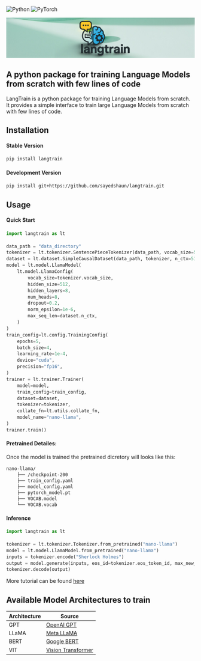 ![Python](https://img.shields.io/badge/python-3670A0?style=plastic&logo=python&logoColor=ffdd54) ![PyTorch](https://img.shields.io/badge/PyTorch-%23EE4C2C.svg?style=plastic&logo=PyTorch&logoColor=white)


![alt text](docs/static/logo.png)


## A python package for training Language Models from scratch with few lines of code

LangTrain is a python package for training Language Models from scratch. It provides a simple interface to train large Language Models from scratch with few lines of code.

## Installation

#### Stable Version
```bash
pip install langtrain
```

#### Development Version
```bash
pip install git+https://github.com/sayedshaun/langtrain.git
```

## Usage

#### Quick Start

```python
import langtrain as lt

data_path = "data_directory"
tokenizer = lt.tokenizer.SentencePieceTokenizer(data_path, vocab_size=5000)
dataset = lt.dataset.SimpleCausalDataset(data_path, tokenizer, n_ctx=512)
model = lt.model.LlamaModel(
    lt.model.LlamaConfig(
        vocab_size=tokenizer.vocab_size,
        hidden_size=512,
        hidden_layers=8,
        num_heads=8,
        dropout=0.2,
        norm_epsilon=1e-6,
        max_seq_len=dataset.n_ctx,
    )
)
train_config=lt.config.TrainingConfig(
    epochs=5,
    batch_size=4,
    learning_rate=1e-4,
    device="cuda",
    precision="fp16",
)
trainer = lt.trainer.Trainer(
    model=model,
    train_config=train_config,
    dataset=dataset,
    tokenizer=tokenizer,
    collate_fn=lt.utils.collate_fn,
    model_name="nano-llama",
)
trainer.train()
```

#### Pretrained Detailes:
Once the model is trained the pretrained dicretory will looks like this:
```
nano-llama/
    ├── /checkpoint-200
    ├── train_config.yaml
    ├── model_config.yaml
    ├── pytorch_model.pt
    ├── VOCAB.model
    └── VOCAB.vocab
```

#### Inference

```python
import langtrain as lt

tokenizer = lt.tokenizer.Tokenizer.from_pretrained("nano-llama")
model = lt.model.LlamaModel.from_pretrained("nano-llama")
inputs = tokenizer.encode("Sherlock Holmes")
output = model.generate(inputs, eos_id=tokenizer.eos_token_id, max_new_tokens=50)
tokenizer.decode(output)
```
More tutorial can be found [here](docs/tutorial/tutorial.md)
## Available Model Architectures to train

| Architecture | Source |
|--------------------|--------------------------------------------|
| GPT                | [OpenAI GPT](https://openai.com/index/language-unsupervised/) |
| LLaMA              | [Meta LLaMA](https://arxiv.org/abs/2302.13971) |
| BERT               | [Google BERT](https://arxiv.org/abs/1810.04805) |
| VIT                | [Vision Transformer](https://arxiv.org/abs/2010.11929) |

